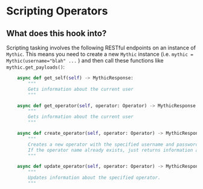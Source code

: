 # Scripting Operators

## What does this hook into?

Scripting tasking involves the following RESTful endpoints on an instance of `Mythic`. This means you need to create a new `Mythic` instance (i.e. `mythic = Mythic(username="blah" ...` ) and then call these functions like `mythic.get_payloads()`:

```python
    async def get_self(self) -> MythicResponse:
        """
        Gets information about the current user
        """

    async def get_operator(self, operator: Operator) -> MythicResponse:
        """
        Gets information about the current user
        """

    async def create_operator(self, operator: Operator) -> MythicResponse:
        """
        Creates a new operator with the specified username and password.
        If the operator name already exists, just returns information about that operator.
        """

    async def update_operator(self, operator: Operator) -> MythicResponse:
        """
        Updates information about the specified operator.
        """
```

